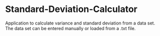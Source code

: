 Standard-Deviation-Calculator
=============================

Application to calculate variance and standard deviation from a data set. The data set can be entered manually or loaded from a .txt file.
